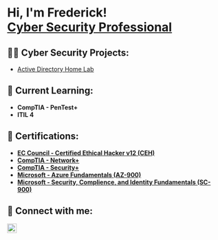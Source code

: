 <h1>Hi, I'm Frederick! <br/><a href="https://www.linkedin.com/in/frederick-waters-hastie/">Cyber Security Professional</a>

<h2>👨‍💻  Cyber Security Projects:</h2>

- [Active Directory Home Lab](https://github.com/frederickwh/ActiveDirectoryLab)
   
<h2>🏫 Current Learning:</h2>

- <b>CompTIA - PenTest+<b>
- <b>ITIL 4<b>
 
<h2>📄 Certifications:</h2>

- [<b>EC Council - Certified Ethical Hacker v12 (CEH)</b>](https://imgur.com/a/g0bXZcu)
- [<b>CompTIA - Network+</b>](https://imgur.com/a/Z0s519H)
- [<b>CompTIA - Security+</b>](https://imgur.com/a/VpnJMuc)
- [<b>Microsoft - Azure Fundamentals (AZ-900)</b>](https://imgur.com/a/GFRF5go)
- [<b>Microsoft - Security, Complience, and Identity Fundamentals (SC-900)</b>](https://imgur.com/a/DdJxqvy)


<h2> 🤳 Connect with me:</h2>

[<img align="left" alt="JoshMadakor | LinkedIn" width="22px" src="https://cdn.jsdelivr.net/npm/simple-icons@v3/icons/linkedin.svg" />][linkedin]

[linkedin]: https://linkedin.com/in/frederick-waters-hastie/

<!--
**joshmadakor1/joshmadakor1** is a ✨ _special_ ✨ repository because its `README.md` (this file) appears on your GitHub profile.

Here are some ideas to get you started:

- 🔭 I’m currently working on ...
- 🌱 I’m currently learning ...
- 👯 I’m looking to collaborate on ...
- 🤔 I’m looking for help with ...
- 💬 Ask me about ...
- 📫 How to reach me: ...
- 😄 Pronouns: ...
- ⚡ Fun fact: ...
-->
